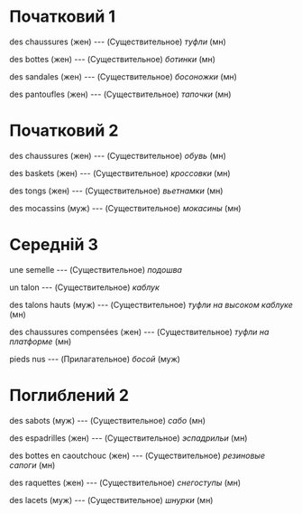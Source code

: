 # Початковий 1

des chaussures (жен) --- (Существительное)
*туфли*
(мн)



des bottes (жен) --- (Существительное)
*ботинки*
(мн)



des sandales (жен) --- (Существительное)
*босоножки*
(мн)



des pantoufles (жен) --- (Существительное)
*тапочки*
(мн)



# Початковий 2

des chaussures (жен) --- (Существительное)
*обувь*
(мн)



des baskets (жен) --- (Существительное)
*кроссовки*
(мн)



des tongs (жен) --- (Существительное)
*вьетнамки*
(мн)



des mocassins (муж) --- (Существительное)
*мокасины*
(мн)



# Середній 3

une semelle --- (Существительное)
*подошва*



un talon --- (Существительное)
*каблук*



des talons hauts (муж) --- (Существительное)
*туфли на высоком каблуке*
(мн)



des chaussures compensées (жен) --- (Существительное)
*туфли на платформе*
(мн)



pieds nus --- (Прилагательное)
*босой*
(муж)



# Поглиблений 2

des sabots (муж) --- (Существительное)
*сабо*
(мн)



des espadrilles (жен) --- (Существительное)
*эспадрильи*
(мн)



des bottes en caoutchouc (жен) --- (Существительное)
*резиновые сапоги*
(мн)



des raquettes (жен) --- (Существительное)
*снегоступы*
(мн)



des lacets (муж) --- (Существительное)
*шнурки*
(мн)